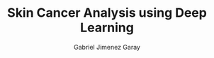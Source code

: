---
paperId: 5
author: Gabriel Jimenez Garay
publicationauthor: Jimenez Garay, G.
title: Skin Cancer Analysis using Deep Learning
pdf: Poster_Jimenez_Gabriel.pdf
poster: --
alt: --
type: Poster
topic: FAT
link: --
conference: neurips
year: 2019
tags: neurips-2019
location: Vancouver, Canada
---